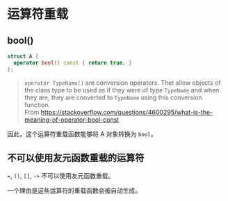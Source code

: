 ﻿# 运算符重载

## bool()

```cpp
struct A {
  operator bool() const { return true; }
};
```

> `operator TypeName()` are conversion operators. Thet allow objects of the class type to be used as if they were of type `TypeName` and when they are, they are converted to `TypeName` using this conversion function.  
> From <https://stackoverflow.com/questions/4600295/what-is-the-meaning-of-operator-bool-const>

因此，这个运算符重载函数能够将 A 对象转换为 `bool`。

## 不可以使用友元函数重载的运算符

`=`, `()`, `[]`, `->` 不可以使用友元函数重载。

一个理由是这些运算符的重载函数会被自动生成。
